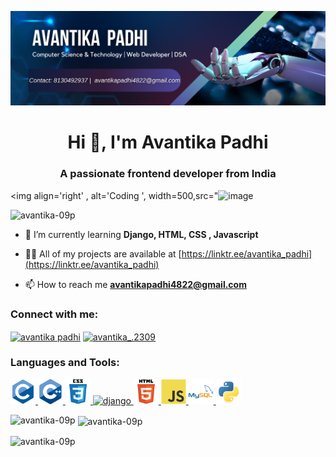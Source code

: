 ![logo](https://github.com/Avantika-09P/Avantika-09P/blob/main/Blue%20Geometric%20Technology%20Linkedin%20Banner.png)
<h1 align="center">Hi 👋, I'm Avantika Padhi</h1>
<h3 align="center">A passionate frontend developer from India</h3>

<img align='right' , alt='Coding ', width=500,src="![image](https://github.com/user-attachments/assets/99518c43-9445-4066-99b3-ac68450352af)
>
<p align="left"> <img src="https://komarev.com/ghpvc/?username=avantika-09p&label=Profile%20views&color=0e75b6&style=flat" alt="avantika-09p" /> </p>

- 🌱 I’m currently learning **Django, HTML, CSS , Javascript**

- 👨‍💻 All of my projects are available at [https://linktr.ee/avantika_padhi](https://linktr.ee/avantika_padhi)

- 📫 How to reach me **avantikapadhi4822@gmail.com**

<h3 align="left">Connect with me:</h3>
<p align="left">
<a href="https://linkedin.com/in/avantika padhi" target="blank"><img align="center" src="https://raw.githubusercontent.com/rahuldkjain/github-profile-readme-generator/master/src/images/icons/Social/linked-in-alt.svg" alt="avantika padhi" height="30" width="40" /></a>
<a href="https://instagram.com/avantika_.2309" target="blank"><img align="center" src="https://raw.githubusercontent.com/rahuldkjain/github-profile-readme-generator/master/src/images/icons/Social/instagram.svg" alt="avantika_.2309" height="30" width="40" /></a>
</p>

<h3 align="left">Languages and Tools:</h3>
<p align="left"> <a href="https://www.cprogramming.com/" target="_blank" rel="noreferrer"> <img src="https://raw.githubusercontent.com/devicons/devicon/master/icons/c/c-original.svg" alt="c" width="40" height="40"/> </a> <a href="https://www.w3schools.com/cpp/" target="_blank" rel="noreferrer"> <img src="https://raw.githubusercontent.com/devicons/devicon/master/icons/cplusplus/cplusplus-original.svg" alt="cplusplus" width="40" height="40"/> </a> <a href="https://www.w3schools.com/css/" target="_blank" rel="noreferrer"> <img src="https://raw.githubusercontent.com/devicons/devicon/master/icons/css3/css3-original-wordmark.svg" alt="css3" width="40" height="40"/> </a> <a href="https://www.djangoproject.com/" target="_blank" rel="noreferrer"> <img src="https://cdn.worldvectorlogo.com/logos/django.svg" alt="django" width="40" height="40"/> </a> <a href="https://www.w3.org/html/" target="_blank" rel="noreferrer"> <img src="https://raw.githubusercontent.com/devicons/devicon/master/icons/html5/html5-original-wordmark.svg" alt="html5" width="40" height="40"/> </a> <a href="https://developer.mozilla.org/en-US/docs/Web/JavaScript" target="_blank" rel="noreferrer"> <img src="https://raw.githubusercontent.com/devicons/devicon/master/icons/javascript/javascript-original.svg" alt="javascript" width="40" height="40"/> </a> <a href="https://www.mysql.com/" target="_blank" rel="noreferrer"> <img src="https://raw.githubusercontent.com/devicons/devicon/master/icons/mysql/mysql-original-wordmark.svg" alt="mysql" width="40" height="40"/> </a> <a href="https://www.python.org" target="_blank" rel="noreferrer"> <img src="https://raw.githubusercontent.com/devicons/devicon/master/icons/python/python-original.svg" alt="python" width="40" height="40"/> </a> </p>

<p><img align="left" src="https://github-readme-stats.vercel.app/api/top-langs?username=avantika-09p&show_icons=true&locale=en&layout=compact" alt="avantika-09p" /></p>

<p>&nbsp;<img align="center" src="https://github-readme-stats.vercel.app/api?username=avantika-09p&show_icons=true&locale=en" alt="avantika-09p" /></p>

<p><img align="center" src="https://github-readme-streak-stats.herokuapp.com/?user=avantika-09p&" alt="avantika-09p" /></p>
